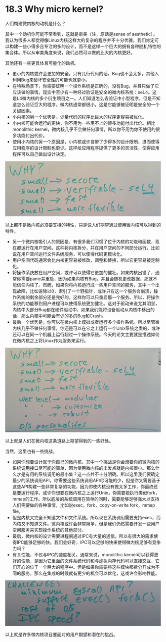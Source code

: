 # 18.3 Why micro kernel?

人们构建微内核的动机是什么？

其中一个动机你可能不常看到，这就是审美（注，原话是sense of aesthetic）。我认为很多人都觉得像Linux内核这样大的复杂的程序并不十分优雅。我们肯定可以构建一些小得多且专注的多的设计，而不是这样一个巨大的拥有各种随机特性的集合体。所以从审美角度来说，我们必然可以做的比大的内核更好。

其他还有一些更具体且可量化的动机。

* 更小的内核或许会更加的安全。只有几行代码的话，Bug也不会太多，其他人利用Bug来破坏安全性的可能也就更小。
* 在特殊场景下，你需要证明一个操作系统是正确的，没有Bug，并且只做了它应该做的事情。现实中至少有一种经过验证是安全的微内核系统：seL4。这是L4微内核的多个衍生项目之一。人们知道怎么去验证中小型程序，但是不知道怎么验证巨大的程序。微内核通常都很小，这是它能够被证明是安全的一个关键因素。
* 小内核的另一个优势是，少量代码的程序比巨大的程序更容易被优化。
* 小内核可能会运行的更快，你不用为一些用不上的很多功能付出代价。相比monolithic kernel，微内核几乎不会做任何事情，所以你不用为你不使用的很多功能付出代价。
* 使用小内核的另一个原因是，小内核或许自带了少得多的设计限制，进而使得应用程序的设计限制也更少。这样给应用程序提供了更多的灵活性，使得应用程序可以自己做出设计决定。

![](../.gitbook/assets/image%20%28841%29.png)

以上都不是微内核必须要支持的特性，只是说人们期望通过使用微内核可以得到的特性。

* 另一个微内核吸引人的原因是，有很多我们习惯了位于内核的功能和函数，现在都运行在用户空间。这种将内核拆分，并在用户空间的不同部分运行，比如说在用户空间运行文件系统服务，可以使得代码更模块化。
* 用户空间代码通常会比内核更容易被修改，调整和替换，所以它更容易被定制化。
* 将操作系统放在用户空间，或许可以使得它更加的健壮。如果内核出错了，通常你需要panic并重启，因为如果内核有Bug，并且会随机更改数据，那就不能信任内核了。然而，如果你将内核运行成一些用户空间的服务，其中一个出现故障，比如说除以0，索引了一个野指针，或许只有这一个服务会崩溃，操作系统的剩余部分还是完好的，这样你可以只重启那一个服务。所以，将操作系统的功能移到用户进程可以使得系统更加健壮。这对于驱动来说尤其明显，内核中大部分Bug都在硬件驱动中，如果我们能将设备驱动从内核中移出的话，那么内核中可能会有少的多的Bug和Crash。
* 最后一个优势是，你可以在微内核上模拟或者运行多个操作系统。所以尽管微内核几乎不做任何事情，你还是可以在它之上运行一个Unix系统之类的，或许还可以在同一个机器上运行超过一个操作系统。今天的论文主要就是描述如何在微内核之上将Linux作为服务来运行。

![](../.gitbook/assets/image%20%28818%29.png)

以上就是人们在微内核这条道路上期望得到的一些好处。

当然，这里也有一些挑战。

* 如果你想要设计属于你自己的微内核，其中一个挑战是你会想要你的微内核的系统调用接口尽可能的简单，因为使用微内核的出发点就是内核很小。那么什么才是有用的系统调用的最小集？这一点并不十分明确。所以这里我们要确定最少的系统调用API，你需要这些系统调用API尽可能的少，但是你又需要基于这些API构建一些非常复杂的功能，因为即使内核没有做太多工作，你最终还是要运行程序。或许你想要在微内核之上运行Unix，你需要能执行类似fork，mmap的工作。所以底层的系统调用在简单的同时，需要能够足够强大以支持人们需要做的各种事情，比如说exec，fork，copy-on-write fork，mmap file。
* 但是内核又完全不知道文件和文件系统。所以现在系统调用需要支持exec，而内核又不知道文件。微内核或许会非常简单，但是我们仍然需要开发一些用户空间服务来实现操作系统的其他部分。
* 最后，微内核的设计需要进程间通过IPC有大量的通信。所以有很大的需求使得IPC能够足够的快。我们会好奇，IPC可以足够的快来使得微内核足够有竞争力吗？
* 有关性能，不仅与IPC的速度相关。通常来说，monolithic kernel可以获得更好的性能，是因为它里面的文件系统代码和与虚拟内存代码可以直接交互，它们开心的位于一个巨大的程序中。但是如果你需要将这些模块都拆分开成为不同的服务，那么在集成的时候就有更少的机会可以优化，这或许会影响性能。

![](../.gitbook/assets/image%20%28833%29.png)

以上就是许多微内核项目要面对的用户期望和潜在的挑战。

